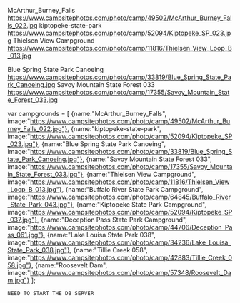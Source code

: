 McArthur_Burney_Falls https://www.campsitephotos.com/photo/camp/49502/McArthur_Burney_Falls_022.jpg
kiptopeke-state-park https://www.campsitephotos.com/photo/camp/52094/Kiptopeke_SP_023.jpg
Thielsen View Campground https://www.campsitephotos.com/photo/camp/11816/Thielsen_View_Loop_B_013.jpg

Blue Spring State Park Canoeing  https://www.campsitephotos.com/photo/camp/33819/Blue_Spring_State_Park_Canoeing.jpg
Savoy Mountain State Forest 033  https://www.campsitephotos.com/photo/camp/17355/Savoy_Mountain_State_Forest_033.jpg

var campgrounds = [
        {name:"McArthur_Burney_Falls", image:"https://www.campsitephotos.com/photo/camp/49502/McArthur_Burney_Falls_022.jpg"},
        {name:"kiptopeke-state-park", image:"https://www.campsitephotos.com/photo/camp/52094/Kiptopeke_SP_023.jpg"},
        {name:"Blue Spring State Park Canoeing", image:"https://www.campsitephotos.com/photo/camp/33819/Blue_Spring_State_Park_Canoeing.jpg"},
        {name:"Savoy Mountain State Forest 033", image:"https://www.campsitephotos.com/photo/camp/17355/Savoy_Mountain_State_Forest_033.jpg"},
        {name:"Thielsen View Campground", image:"https://www.campsitephotos.com/photo/camp/11816/Thielsen_View_Loop_B_013.jpg"},
        {name:"Buffalo River State Park Campground", image:"https://www.campsitephotos.com/photo/camp/64845/Buffalo_River_State_Park_043.jpg"},
        {name:"Kiptopeke State Park Campground", image:"https://www.campsitephotos.com/photo/camp/52094/Kiptopeke_SP_037.jpg"},
        {name:"Deception Pass State Park Campground", image:"https://www.campsitephotos.com/photo/camp/44706/Deception_Pass_061.jpg"},
        {name:"Lake Louisa State Park 038", image:"https://www.campsitephotos.com/photo/camp/34236/Lake_Louisa_State_Park_038.jpg"},
        {name:"Tillie Creek 058", image:"https://www.campsitephotos.com/photo/camp/42883/Tillie_Creek_058.jpg"},
        {name:"Roosevelt Dam", image:"https://www.campsitephotos.com/photo/camp/57348/Roosevelt_Dam.jpg"}
    ];
    
    NEED TO START THE DB SERVER
